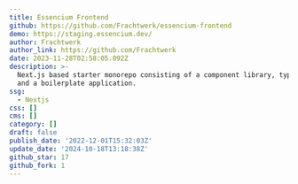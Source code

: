```yaml
---
title: Essencium Frontend
github: https://github.com/Frachtwerk/essencium-frontend
demo: https://staging.essencium.dev/
author: Frachtwerk
author_link: https://github.com/Frachtwerk
date: 2023-11-28T02:58:05.092Z
description: >-
  Next.js based starter monorepo consisting of a component library, types, docs
  and a boilerplate application.
ssg:
  - Nextjs
css: []
cms: []
category: []
draft: false
publish_date: '2022-12-01T15:32:03Z'
update_date: '2024-10-18T13:18:38Z'
github_star: 17
github_fork: 1
---
```

